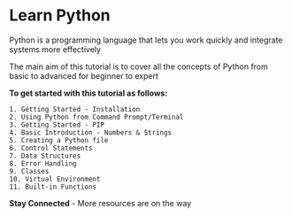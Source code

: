 # Learn Python

Python is a programming language that lets you work quickly
and integrate systems more effectively

The main aim of this tutorial is to cover all the concepts of Python from basic to advanced for beginner to expert

**To get started with this tutorial as follows:**

    1. Getting Started - Installation
    2. Using Python from Command Prompt/Terminal
    3. Getting Started - PIP
    4. Basic Introduction - Numbers & Strings
    5. Creating a Python file
    6. Control Statements
    7. Data Structures
    8. Error Handling
    9. Classes
    10. Virtual Environment
    11. Built-in Functions

**Stay Connected** - More resources are on the way